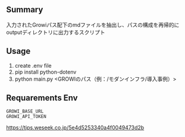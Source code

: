 ## Summary
入力されたGrowiパス配下のmdファイルを抽出し、パスの構成を再帰的にoutputディレクトリに出力するスクリプト

## Usage
1. create .env file
1. pip install python-dotenv
1. python main.py <GROWIのパス（例：/モダンインフラ/導入事例）>

## Requarements Env
```
GROWI_BASE_URL
GROWI_API_TOKEN
```
https://tips.weseek.co.jp/5e4d5253340a4f0049473d2b
